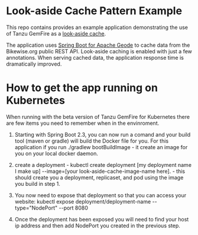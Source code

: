 <!-- Copyright (C) 2019-Present Pivotal Software, Inc. All rights reserved.

This program and the accompanying materials are made available under the terms of the under the Apache License, Version
2.0 (the "License”); you may not use this file except in compliance with the License. You may obtain a copy of the
License at

http://www.apache.org/licenses/LICENSE-2.0

Unless required by applicable law or agreed to in writing, software distributed under the License is distributed on an
"AS IS" BASIS, WITHOUT WARRANTIES OR CONDITIONS OF ANY KIND, either express or implied. See the License for the specific
language governing permissions and limitations under the License. -->

# Look-aside Cache Pattern Example

This repo contains provides an example application demonstrating the use of
Tanzu GemFire as a [look-aside cache](https://content.pivotal.io/blog/an-introduction-to-look-aside-vs-inline-caching-patterns).

The application uses [Spring Boot for Apache Geode](https://docs.spring.io/autorepo/docs/spring-boot-data-geode-build/current/reference/html5/) to cache data from the Bikewise.org public REST API. Look-aside caching is enabled with just a few annotations. When serving cached data, the application response time is dramatically improved.

# How to get the app running on Kubernetes
When running with the beta version of Tanzu GemFire for Kubernetes there are few items you need to remember when in the envinroment.

1.  Starting with Spring Boot 2.3, you can now run a comand and your build tool (maven or gradle) will build the Docker file for you.  For this application if you run ./gradlew bootBuildImage - it create an image for you on your local docker daemon.

2.  create a deployment - kubectl create deployment [my deployment name I make up] --image=[your look-aside-cache-image-name here]. -  this should create you a deployment, replicaset, and pod using the image you build in step 1.

3.  You now need to expose that deployment so that you can access your website:  kubectl expose deployment/deployment-name --type="NodePort" --port 8080

4.  Once the deployment has been exposed you will need to find your host ip address and then add NodePort you created in the previous step.
